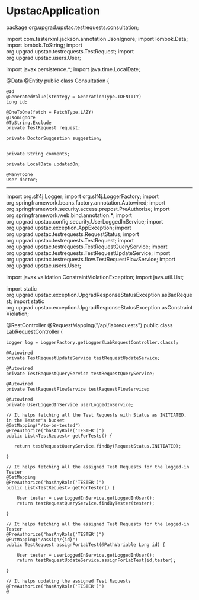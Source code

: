 # UpstacApplication
package org.upgrad.upstac.testrequests.consultation;

import com.fasterxml.jackson.annotation.JsonIgnore;
import lombok.Data;
import lombok.ToString;
import org.upgrad.upstac.testrequests.TestRequest;
import org.upgrad.upstac.users.User;

import javax.persistence.*;
import java.time.LocalDate;

@Data
@Entity
public class Consultation {


    @Id
    @GeneratedValue(strategy = GenerationType.IDENTITY)
    Long id;

    @OneToOne(fetch = FetchType.LAZY)
    @JsonIgnore
    @ToString.Exclude
    private TestRequest request;

    private DoctorSuggestion suggestion;


    private String comments;

    private LocalDate updatedOn;

    @ManyToOne
    User doctor;
------------------------------------------
import org.slf4j.Logger;
import org.slf4j.LoggerFactory;
import org.springframework.beans.factory.annotation.Autowired;
import org.springframework.security.access.prepost.PreAuthorize;
import org.springframework.web.bind.annotation.*;
import org.upgrad.upstac.config.security.UserLoggedInService;
import org.upgrad.upstac.exception.AppException;
import org.upgrad.upstac.testrequests.RequestStatus;
import org.upgrad.upstac.testrequests.TestRequest;
import org.upgrad.upstac.testrequests.TestRequestQueryService;
import org.upgrad.upstac.testrequests.TestRequestUpdateService;
import org.upgrad.upstac.testrequests.flow.TestRequestFlowService;
import org.upgrad.upstac.users.User;

import javax.validation.ConstraintViolationException;
import java.util.List;

import static org.upgrad.upstac.exception.UpgradResponseStatusException.asBadRequest;
import static org.upgrad.upstac.exception.UpgradResponseStatusException.asConstraintViolation;


@RestController
@RequestMapping("/api/labrequests")
public class LabRequestController {

    Logger log = LoggerFactory.getLogger(LabRequestController.class);

    @Autowired
    private TestRequestUpdateService testRequestUpdateService;

    @Autowired
    private TestRequestQueryService testRequestQueryService;

    @Autowired
    private TestRequestFlowService testRequestFlowService;

    @Autowired
    private UserLoggedInService userLoggedInService;

    // It helps fetching all the Test Requests with Status as INITIATED, in the Tester's bucket
    @GetMapping("/to-be-tested")
    @PreAuthorize("hasAnyRole('TESTER')")
    public List<TestRequest> getForTests() {

       return testRequestQueryService.findBy(RequestStatus.INITIATED);

    }

    // It helps fetching all the assigned Test Requests for the logged-in Tester
    @GetMapping
    @PreAuthorize("hasAnyRole('TESTER')")
    public List<TestRequest> getForTester() {

        User tester = userLoggedInService.getLoggedInUser();
        return testRequestQueryService.findByTester(tester);

    }

    // It helps fetching all the assigned Test Requests for the logged-in Tester
    @PreAuthorize("hasAnyRole('TESTER')")
    @PutMapping("/assign/{id}")
    public TestRequest assignForLabTest(@PathVariable Long id) {

        User tester = userLoggedInService.getLoggedInUser();
        return testRequestUpdateService.assignForLabTest(id,tester);

    }

    // It helps updating the assigned Test Requests
    @PreAuthorize("hasAnyRole('TESTER')")
    @
